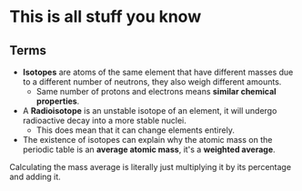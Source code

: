 # This is all stuff you know
## Terms
- **Isotopes** are atoms of the same element that have different masses due to a different number of neutrons, they also weigh different amounts.
	- Same number of protons and electrons means **similar chemical properties**.
- A **Radioisotope** is an unstable isotope of an element, it will undergo radioactive decay into a more stable nuclei.
	- This does mean that it can change elements entirely.
- The existence of isotopes can explain why the atomic mass on the periodic table is an **average atomic mass**, it's a **weighted average**.

Calculating the mass average is literally just multiplying it by its percentage and adding it.